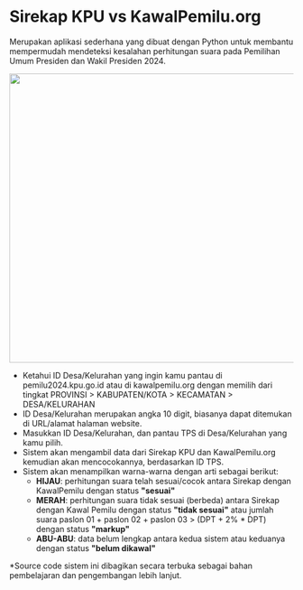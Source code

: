 # Sirekap KPU vs KawalPemilu.org
Merupakan aplikasi sederhana yang dibuat dengan Python untuk membantu mempermudah mendeteksi kesalahan perhitungan suara pada Pemilihan Umum Presiden dan Wakil Presiden 2024.

<img src="https://github.com/rezkyyayang/kawalpemilu/assets/60925883/ced249ff-a867-4c47-8392-01c369fd9d1c" width="512px">

- Ketahui ID Desa/Kelurahan yang ingin kamu pantau di pemilu2024.kpu.go.id atau di kawalpemilu.org dengan memilih dari tingkat PROVINSI > KABUPATEN/KOTA > KECAMATAN > DESA/KELURAHAN
- ID Desa/Kelurahan merupakan angka 10 digit, biasanya dapat ditemukan di URL/alamat halaman website.
- Masukkan ID Desa/Kelurahan, dan pantau TPS di Desa/Kelurahan yang kamu pilih.
- Sistem akan mengambil data dari Sirekap KPU dan KawalPemilu.org kemudian akan mencocokannya, berdasarkan ID TPS.
- Sistem akan menampilkan warna-warna dengan arti sebagai berikut:
  - **HIJAU**: perhitungan suara telah sesuai/cocok antara Sirekap dengan KawalPemilu dengan status **"sesuai"** <br>
  - **MERAH**: perhitungan suara tidak sesuai (berbeda) antara Sirekap dengan Kawal Pemilu dengan status **"tidak sesuai"** atau jumlah suara paslon 01 + paslon 02 + paslon 03 > (DPT + 2% * DPT) dengan status **"markup"** <br>
  - **ABU-ABU**: data belum lengkap antara kedua sistem atau keduanya dengan status **"belum dikawal"** <br>

*Source code sistem ini dibagikan secara terbuka sebagai bahan pembelajaran dan pengembangan lebih lanjut.
